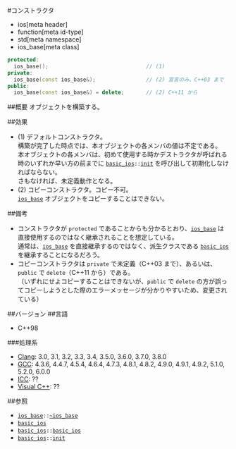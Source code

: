 #コンストラクタ
* ios[meta header]
* function[meta id-type]
* std[meta namespace]
* ios_base[meta class]

```cpp
protected:
  ios_base();                               // (1)
private:
  ios_base(const ios_base&);                // (2) 宣言のみ、C++03 まで
public:
  ios_base(const ios_base&) = delete;       // (2) C++11 から
```

##概要
オブジェクトを構築する。


##効果
- (1) デフォルトコンストラクタ。  
    構築が完了した時点では、本オブジェクトの各メンバの値は不定である。  
    本オブジェクトの各メンバは、初めて使用する時かデストラクタが呼ばれる時のいずれか早い方の前までに [`basic_ios`](../basic_ios.md)`::`[`init`](../basic_ios/init.md) を呼び出して初期化しなければならない。  
    さもなければ、未定義動作となる。
- (2) コピーコンストラクタ。コピー不可。  
    [`ios_base`](../ios_base.md) オブジェクトをコピーすることはできない。


##備考
- コンストラクタが `protected` であることからも分かるとおり、[`ios_base`](../ios_base.md) は直接使用するのではなく継承されることを想定している。  
    通常は、[`ios_base`](../ios_base.md) を直接継承するのではなく、派生クラスである [`basic_ios`](../basic_ios.md) を継承することになるだろう。
- コピーコンストラクタは `private` で未定義（C++03 まで）、あるいは、`public` で `delete`（C++11 から）である。  
    （いずれにせよコピーすることはできないが、`public` で `delete` の方が誤ってコピーしようとした際のエラーメッセージが分かりやすいため、変更されている）


##バージョン
##言語
- C++98

###処理系
- [Clang](/implementation.md#clang): 3.0, 3.1, 3.2, 3.3, 3.4, 3.5.0, 3.6.0, 3.7.0, 3.8.0
- [GCC](/implementation.md#gcc): 4.3.6, 4.4.7, 4.5.4, 4.6.4, 4.7.3, 4.8.1, 4.8.2, 4.9.0, 4.9.1, 4.9.2, 5.1.0, 5.2.0, 6.0.0
- [ICC](/implementation.md#icc): ??
- [Visual C++](/implementation.md#visual_cpp): ??


##参照
- [`ios_base`](../ios_base.md)`::`[`~ios_base`](op_destructor.md)
- [`basic_ios`](../basic_ios.md)
- [`basic_ios`](../basic_ios.md)`::`[`basic_ios`](../basic_ios/op_constructor.md)
- [`basic_ios`](../basic_ios.md)`::`[`init`](../basic_ios/init.md)
